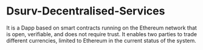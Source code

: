 # Dsurv-Decentralised-Services
It is a Dapp based on smart contracts running on the Ethereum network that is open, verifiable, and does not require trust. It enables two parties to trade different currencies, limited to Ethereum in the current status of the system.
